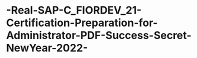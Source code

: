 # -Real-SAP-C_FIORDEV_21-Certification-Preparation-for-Administrator-PDF-Success-Secret-NewYear-2022-